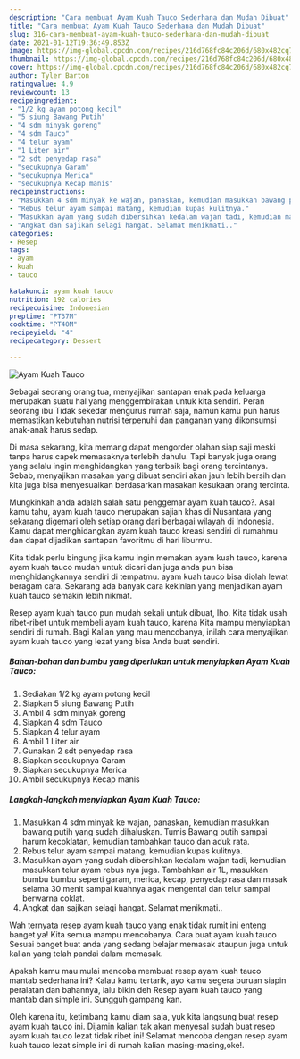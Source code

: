 ```yaml
---
description: "Cara membuat Ayam Kuah Tauco Sederhana dan Mudah Dibuat"
title: "Cara membuat Ayam Kuah Tauco Sederhana dan Mudah Dibuat"
slug: 316-cara-membuat-ayam-kuah-tauco-sederhana-dan-mudah-dibuat
date: 2021-01-12T19:36:49.853Z
image: https://img-global.cpcdn.com/recipes/216d768fc84c206d/680x482cq70/ayam-kuah-tauco-foto-resep-utama.jpg
thumbnail: https://img-global.cpcdn.com/recipes/216d768fc84c206d/680x482cq70/ayam-kuah-tauco-foto-resep-utama.jpg
cover: https://img-global.cpcdn.com/recipes/216d768fc84c206d/680x482cq70/ayam-kuah-tauco-foto-resep-utama.jpg
author: Tyler Barton
ratingvalue: 4.9
reviewcount: 13
recipeingredient:
- "1/2 kg ayam potong kecil"
- "5 siung Bawang Putih"
- "4 sdm minyak goreng"
- "4 sdm Tauco"
- "4 telur ayam"
- "1 Liter air"
- "2 sdt penyedap rasa"
- "secukupnya Garam"
- "secukupnya Merica"
- "secukupnya Kecap manis"
recipeinstructions:
- "Masukkan 4 sdm minyak ke wajan, panaskan, kemudian masukkan bawang putih yang sudah dihaluskan. Tumis Bawang putih sampai harum kecoklatan, kemudian tambahkan tauco dan aduk rata."
- "Rebus telur ayam sampai matang, kemudian kupas kulitnya."
- "Masukkan ayam yang sudah dibersihkan kedalam wajan tadi, kemudian masukkan telur ayam rebus nya juga. Tambahkan air 1L, masukkan bumbu bumbu seperti garam, merica, kecap, penyedap rasa dan masak selama 30 menit sampai kuahnya agak mengental dan telur sampai berwarna coklat."
- "Angkat dan sajikan selagi hangat. Selamat menikmati.."
categories:
- Resep
tags:
- ayam
- kuah
- tauco

katakunci: ayam kuah tauco 
nutrition: 192 calories
recipecuisine: Indonesian
preptime: "PT37M"
cooktime: "PT40M"
recipeyield: "4"
recipecategory: Dessert

---
```



![Ayam Kuah Tauco](https://img-global.cpcdn.com/recipes/216d768fc84c206d/680x482cq70/ayam-kuah-tauco-foto-resep-utama.jpg)

Sebagai seorang orang tua, menyajikan santapan enak pada keluarga merupakan suatu hal yang menggembirakan untuk kita sendiri. Peran seorang ibu Tidak sekedar mengurus rumah saja, namun kamu pun harus memastikan kebutuhan nutrisi terpenuhi dan panganan yang dikonsumsi anak-anak harus sedap.

Di masa  sekarang, kita memang dapat mengorder olahan siap saji meski tanpa harus capek memasaknya terlebih dahulu. Tapi banyak juga orang yang selalu ingin menghidangkan yang terbaik bagi orang tercintanya. Sebab, menyajikan masakan yang dibuat sendiri akan jauh lebih bersih dan kita juga bisa menyesuaikan berdasarkan masakan kesukaan orang tercinta. 



Mungkinkah anda adalah salah satu penggemar ayam kuah tauco?. Asal kamu tahu, ayam kuah tauco merupakan sajian khas di Nusantara yang sekarang digemari oleh setiap orang dari berbagai wilayah di Indonesia. Kamu dapat menghidangkan ayam kuah tauco kreasi sendiri di rumahmu dan dapat dijadikan santapan favoritmu di hari liburmu.

Kita tidak perlu bingung jika kamu ingin memakan ayam kuah tauco, karena ayam kuah tauco mudah untuk dicari dan juga anda pun bisa menghidangkannya sendiri di tempatmu. ayam kuah tauco bisa diolah lewat beragam cara. Sekarang ada banyak cara kekinian yang menjadikan ayam kuah tauco semakin lebih nikmat.

Resep ayam kuah tauco pun mudah sekali untuk dibuat, lho. Kita tidak usah ribet-ribet untuk membeli ayam kuah tauco, karena Kita mampu menyiapkan sendiri di rumah. Bagi Kalian yang mau mencobanya, inilah cara menyajikan ayam kuah tauco yang lezat yang bisa Anda buat sendiri.

<!--inarticleads1-->

##### Bahan-bahan dan bumbu yang diperlukan untuk menyiapkan Ayam Kuah Tauco:

1. Sediakan 1/2 kg ayam potong kecil
1. Siapkan 5 siung Bawang Putih
1. Ambil 4 sdm minyak goreng
1. Siapkan 4 sdm Tauco
1. Siapkan 4 telur ayam
1. Ambil 1 Liter air
1. Gunakan 2 sdt penyedap rasa
1. Siapkan secukupnya Garam
1. Siapkan secukupnya Merica
1. Ambil secukupnya Kecap manis




<!--inarticleads2-->

##### Langkah-langkah menyiapkan Ayam Kuah Tauco:

1. Masukkan 4 sdm minyak ke wajan, panaskan, kemudian masukkan bawang putih yang sudah dihaluskan. Tumis Bawang putih sampai harum kecoklatan, kemudian tambahkan tauco dan aduk rata.
1. Rebus telur ayam sampai matang, kemudian kupas kulitnya.
1. Masukkan ayam yang sudah dibersihkan kedalam wajan tadi, kemudian masukkan telur ayam rebus nya juga. Tambahkan air 1L, masukkan bumbu bumbu seperti garam, merica, kecap, penyedap rasa dan masak selama 30 menit sampai kuahnya agak mengental dan telur sampai berwarna coklat.
1. Angkat dan sajikan selagi hangat. Selamat menikmati..




Wah ternyata resep ayam kuah tauco yang enak tidak rumit ini enteng banget ya! Kita semua mampu mencobanya. Cara buat ayam kuah tauco Sesuai banget buat anda yang sedang belajar memasak ataupun juga untuk kalian yang telah pandai dalam memasak.

Apakah kamu mau mulai mencoba membuat resep ayam kuah tauco mantab sederhana ini? Kalau kamu tertarik, ayo kamu segera buruan siapin peralatan dan bahannya, lalu bikin deh Resep ayam kuah tauco yang mantab dan simple ini. Sungguh gampang kan. 

Oleh karena itu, ketimbang kamu diam saja, yuk kita langsung buat resep ayam kuah tauco ini. Dijamin kalian tak akan menyesal sudah buat resep ayam kuah tauco lezat tidak ribet ini! Selamat mencoba dengan resep ayam kuah tauco lezat simple ini di rumah kalian masing-masing,oke!.

